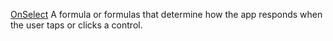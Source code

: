 [OnSelect](properties-actions.md) A formula or formulas that determine how the app responds when the user taps or clicks a control.
